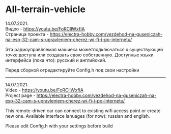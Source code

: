 # All-terrain-vehicle

14.07.2021. <br>
Видео - https://youtu.be/FoRCllWxfIA <br>
Страница проекта - https://electra-hobby.com/vezdehod-na-guseniczah-na-esp-32-cam-s-upravleniem-cherez-wi-fi-i-po-internetu/ <br>

Эта радиоуправляемая машиека можетподключаться к существующей точке доступа или создавать свою собственную.
Доступные языки интерфейса (пока что): русский и английский.

Перед сборкой отредактируйте Config.h под свои настройки

******

14.07.2021. <br>
Video - https://youtu.be/FoRCllWxfIA <br>
Project page - https://electra-hobby.com/vezdehod-na-guseniczah-na-esp-32-cam-s-upravleniem-cherez-wi-fi-i-po-internetu/ <br>

This remote-driven car can connect to existing wifi access point or create new one.
Available interface lanuages (for now): russian and english.

Please edit Config.h with your settings before build
